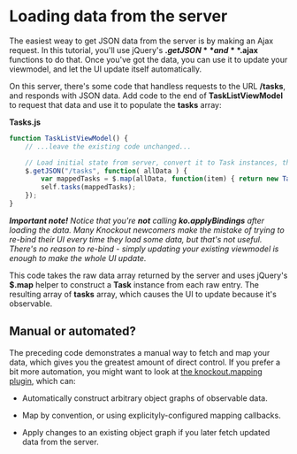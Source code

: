 # Loading data from the server

The easiest weay to get JSON data from the server is by making an Ajax request. In this tutorial, you'll use jQuery's **$.getJSON** and **$.ajax** functions to do that. Once you've got the data, you can use it to update your viewmodel, and let the UI update itself automatically.

On this server, there's some code that handless requests to the URL **/tasks**, and responds with JSON data. Add code to the end of **TaskListViewModel** to request that data and use it to populate the **tasks** array:

**Tasks.js**
```javascript
function TaskListViewModel() {
    // ...leave the existing code unchanged...

    // Load initial state from server, convert it to Task instances, then populate self
    $.getJSON("/tasks", function( allData ) {
        var mappedTasks = $.map(allData, function(item) { return new Task(item) });
        self.tasks(mappedTasks);
    });
}
```

***Important note!*** *Notice that you're **not** calling **ko.applyBindings** after loading the data. Many Knockout newcomers make the mistake of trying to re-bind their UI every time they load some data, but that's not useful. There's no reason to re-bind - simply updating your existing viewmodel is enough to make the whole UI update.*

This code takes the raw data array returned by the server and uses jQuery's **$.map** helper to construct a **Task** instance from each raw entry. The resulting array of **tasks** array, which causes the UI to update because it's observable.

## Manual or automated?

The preceding code demonstrates a manual way to fetch and map your data, which gives you the greatest amount of direct control. If you prefer a bit more automation, you might want to look at [the knockout.mapping plugin](http://knockoutjs.com/documentation/plugins-mapping.html), which can:

- Automatically construct arbitrary object graphs of observable data.

- Map by convention, or using explicityly-configured mapping callbacks.

- Apply changes to an existing object graph if you later fetch updated data from the server.


